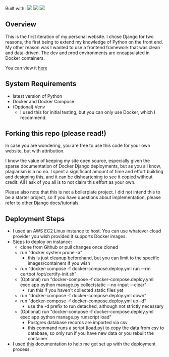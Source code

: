 Built with:
[![](https://skillicons.dev/icons?i=django)](https://skillicons.dev)
[![](https://skillicons.dev/icons?i=docker)](https://skillicons.dev)
[![](https://skillicons.dev/icons?i=postgres)](https://skillicons.dev)

## Overview
This is the first iteration of my personal website. I chose Django for two reasons, the first being to extend my knowledge of Python on the front end. My other reason was I wanted to use a frontend framework that was clean and data-driven. The dev and prod environments are encapsulated in Docker containers.  

You can view it [here](https://jacob-hollis.com)

## System Requirements
- latest version of Python
- Docker and Docker Compose
- (Optional) Venv
    - I used this for initial testing, but you can only use Docker, which I recommend.

## Forking this repo (please read!)
In case you are wondering, you are free to  use this code for your own website, but with attribution.

I know the value of keeping my site open source, especially given the sparse documentation of Docker Django deployments, but as you all know, plagiarism is a no no. I spent a significant amount of time and effort building and designing this, and it can be disheartening to see it copied without credit. All I ask of you all is to not claim this effort as your own.

Please also note that this is not a boilerplate project. I did not intend this to be a starter project, so if you have questions about implementation, please refer to other Django docs/tutorials.

## Deployment Steps
- I used an AWS EC2 Linux instance to host. You can use whatever cloud provider you wish provided it supports Docker images.
- Steps to deploy on instance:
    - clone from Github or pull changes once cloned
    - run "docker system prune -a"
        - this is just cleanup beforehand, but you can limit to the specific images/containers if you wish
    - run "docker-compose -f docker-compose.deploy.yml run --rm certbot /opt/certify-init.sh"
    - (Optional) run "docker-compose -f docker-compose.deploy.yml exec app python manage.py collectstatic --no-input --clear"
        - run this if you haven't collected static files yet
    - run "docker-compose -f docker-compose.deploy.yml down"
    - run "docker-compose -f docker-compose.deploy.yml up -d"
        - use the -d prefix to run detached, although not strictly necessary
    - (Optional) run "docker-compose -f docker-compose.deploy.yml exec app python manage.py runscript load"
        - Postgres database records are imported via csv
        - this command runs a script (load.py) to copy the data from csv to database, so only run if you have new data or you rebuilt the container
- I used [this](https://londonappdeveloper.com/django-docker-deployment-with-https-using-letsencrypt/) documentation to help me get set up with the deployment process.





